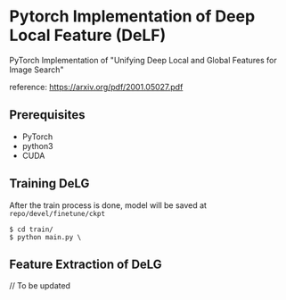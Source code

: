 
# Pytorch Implementation of Deep Local Feature (DeLF)
PyTorch Implementation of "Unifying Deep Local and Global Features for Image Search"      

reference: https://arxiv.org/pdf/2001.05027.pdf


## Prerequisites
+ PyTorch
+ python3
+ CUDA

## Training DeLG
After the train process is done, model will be saved at `repo/devel/finetune/ckpt`

~~~shell
$ cd train/
$ python main.py \
~~~

## Feature Extraction of DeLG

// To be updated

